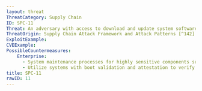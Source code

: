 ```yaml
---
layout: threat
ThreatCategory: Supply Chain
ID: SPC-11
Threat: An adversary with access to download and update system software installs a BIOS containing known vulnerabilities for future exploitation.
ThreatOrigin: Supply Chain Attack Framework and Attack Patterns [^142]
ExploitExample:
CVEExample:
PossibleCountermeasures:
    Enterprise:
      - System maintenance processes for highly sensitive components such as BIOS should require dual authentication to perform, reducing the likelihood a single adversary can introduce malware
      - Utilize systems with boot validation and attestation to verify that only genuine boot code is executed during system start-up, halting start-up if integrity verification for any component fails
title: SPC-11
rawID: 11
---
```

